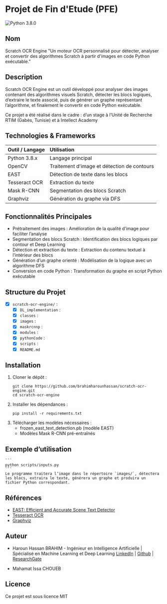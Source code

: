 # Projet de Fin d'Etude (PFE)

![Python 3.8.0](https://img.shields.io/badge/Python-3.8.0-yellow?style=plastic)

## Nom

Scratch OCR Engine
"Un moteur OCR personnalisé pour détecter, analyser et convertir des algorithmes Scratch à partir d'images en code Python exécutable."

## Description

Scratch OCR Engine est un outil développé pour analyser des images contenant des algorithmes visuels Scratch, détecter les blocs logiques, d’extraire le texte associé, puis de générer un graphe représentant l’algorithme, et finalement le convertir en code Python exécutable.

Ce projet a été réalisé dans le cadre : d’un stage à l’Unité de Recherche RTIM (Gabès, Tunisie) et à Intellect Academy

## Technologies & Frameworks

| Outil / Langage | Utilisation                                 |
| :-------------- | :------------------------------------------ |
| Python 3.8.x    | Langage principal                           |
| OpenCV          | Traitement d'image et détection de contours |
| EAST            | Détection de texte dans les blocs           |
| Tesseract OCR   | Extraction du texte                         |
| Mask R-CNN      | Segmentation des blocs Scratch              |
| Graphviz        | Génération du graphe via DFS                |

## Fonctionnalités Principales

- Prétraitement des images : Amélioration de la qualité d’image pour faciliter l’analyse
- Segmentation des blocs Scratch : Identification des blocs logiques par contour et Deep Learning
- Détection et extraction du texte : Extraction du contenu textuel à l’intérieur des blocs
- Génération d’un graphe orienté : Modélisation de la logique avec un algorithme DFS
- Conversion en code Python : Transformation du graphe en script Python exécutable

## Structure du Projet

- [x] `scratch-ocr-engine/` :
  - [x] `DL_implementation` :
  - [x] `classes` :
  - [x] `images` :
  - [x] `maskrcnnp` :
  - [x] `modules` :
  - [x] `pythonCode` :
  - [x] `scripts` :
  - [x] `README.md`

## Installation

1. Cloner le dépôt :
   ```
   git clone https://github.com/brahimharounhassan/scratch-ocr-engine.git
   cd scratch-ocr-engine
   ```
2. Installer les dépendances :
   ```
   pip install -r requirements.txt
   ```
3. Télécharger les modèles nécessaires :
   - frozen_east_text_detection.pb (modèle EAST)
   - Modèles Mask R-CNN pré-entraînés

## Exemple d’utilisation

    ```
    python scripts/inputs.py
    ```
    Le programme traitera l’image dans le répertoire `images/`, détectera les blocs, extraira le texte, générera un graphe et produira un fichier Python correspondant.

## Références

- [EAST: Efficient and Accurate Scene Text Detector](https://arxiv.org/abs/1704.03155)
- [Tesseract OCR](https://github.com/tesseract-ocr/tesseract)
- [Graphviz](https://graphviz.org/)

## Auteur

- Haroun Hassan BRAHIM - Ingénieur en Intelligence Artificielle | Spécialisé en Machine Learning et Deep Learning
  [LinkedIn](www.linkedin.com/in/brahimharounhassan/) | [Github](https://github.com/brahimharounhassan) | [ResearchGate](https://www.researchgate.net/profile/Haroun-Hassan-Brahim)

- Mahamat Issa CHOUEB

## Licence

Ce projet est sous licence MIT
